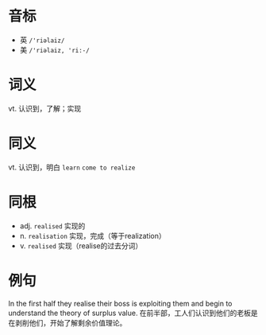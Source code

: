 # 音标

- 英 `/'riəlaiz/`
- 美 `/'riəlaiz, 'ri:-/`

# 词义

vt. 认识到，了解；实现


# 同义

vt. 认识到，明白
`learn` `come to realize`

# 同根

- adj. `realised` 实现的
- n. `realisation` 实现，完成（等于realization）
- v. `realised` 实现（realise的过去分词）

# 例句

In the first half they realise their boss is exploiting them and begin to understand the theory of surplus value.
在前半部，工人们认识到他们的老板是在剥削他们，开始了解剩余价值理论。


